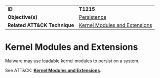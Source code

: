 |||
|---------|------------------------|
|**ID**|**T1215**|
|**Objective(s)**| [Persistence](../persistence)|
|**Related ATT&CK Technique**|[Kernel Modules and Extensions](https://attack.mitre.org/techniques/T1215)|


Kernel Modules and Extensions
=============================
Malware may use loadable kernel modules to persist on a system. 

See ATT&CK: [**Kernel Modules and Extensions**](https://attack.mitre.org/techniques/T1215).